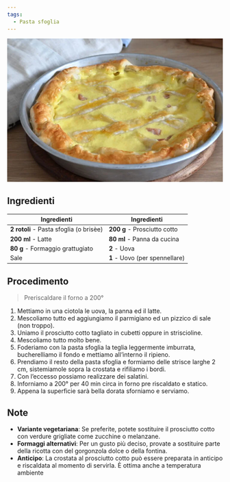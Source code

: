 ```yaml
---
tags:
  - Pasta sfoglia
---
```


![](../../img/crostata-al-prosciuttto-cotto.webp)

## Ingredienti

| Ingredienti                  | Ingredienti             |
| ---------------------------- | ----------------------- |
| **2 rotoli** - Pasta sfoglia (o brisèe) | **200 g** - Prosciutto cotto |
| **200 ml** - Latte | **80 ml** - Panna da cucina |
| **80 g** - Formaggio grattugiato | **2** - Uova |
| Sale | **1** - Uovo (per spennellare) |

## Procedimento

> Preriscaldare il forno a 200°

1. Mettiamo in una ciotola le uova, la panna ed il latte.
2. Mescoliamo tutto ed aggiungiamo il parmigiano ed un pizzico di sale (non troppo).
3. Uniamo il prosciutto cotto tagliato in cubetti oppure in striscioline.
4. Mescoliamo tutto molto bene.
5. Foderiamo con la pasta sfoglia la teglia leggermente imburrata, bucherelliamo il fondo e mettiamo all’interno il ripieno.
6. Prendiamo il resto della pasta sfoglia e formiamo delle strisce larghe 2 cm, sistemiamole sopra la crostata e rifiliamo i bordi.
7. Con l’eccesso possiamo realizzare dei salatini.
8. Inforniamo a 200° per 40 min circa in forno pre riscaldato e statico.
9. Appena la superficie sarà bella dorata sforniamo e serviamo.

## Note

- **Variante vegetariana**: Se preferite, potete sostituire il prosciutto cotto con verdure grigliate come zucchine o melanzane.
- **Formaggi alternativi**: Per un gusto più deciso, provate a sostituire parte della ricotta con del gorgonzola dolce o della fontina.
- **Anticipo**: La crostata al prosciutto cotto può essere preparata in anticipo e riscaldata al momento di servirla. È ottima anche a temperatura ambiente
